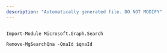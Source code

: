 ```yaml
---
description: "Automatically generated file. DO NOT MODIFY"
---
```


```powershellv1

Import-Module Microsoft.Graph.Search

Remove-MgSearchQna -QnaId $qnaId

```